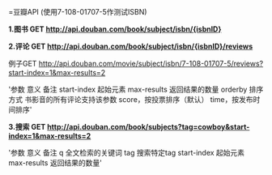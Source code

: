 =豆瓣API
(使用7-108-01707-5作测试ISBN)

**1.图书 GET http://api.douban.com/book/subject/isbn/{isbnID}**

**2.评论 GET http://api.douban.com/book/subject/isbn/{isbnID}/reviews**

例子GET http://api.douban.com/movie/subject/isbn/7-108-01707-5/reviews?start-index=1&max-results=2

'参数	意义	备注
start-index	起始元素
max-results	返回结果的数量
orderby	排序方式	书影音的所有评论支持该参数
score，按投票排序（默认）
time，按发布时间排序'

**3.搜索
GET http://api.douban.com/book/subjects?tag=cowboy&start-index=1&max-results=2**

'参数	意义	备注
q	全文检索的关键词
tag	搜索特定tag
start-index	起始元素
max-results	返回结果的数量'

